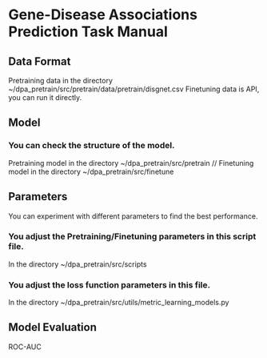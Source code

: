 # Gene-Disease Associations Prediction Task Manual


## Data Format

Pretraining data in the directory ~/dpa_pretrain/src/pretrain/data/pretrain/disgnet.csv
Finetuning data is API, you can run it directly.


## Model

### You can check the structure of the model.

 Pretraining model in the directory ~/dpa_pretrain/src/pretrain //
 Finetuning model in the directory ~/dpa_pretrain/src/finetune


## Parameters

You can experiment with different parameters to find the best performance. 

### You adjust the Pretraining/Finetuning parameters in this script file.
In the directory ~/dpa_pretrain/src/scripts

### You adjust the loss function parameters in this file.
In the directory ~/dpa_pretrain/src/utils/metric_learning_models.py

## Model Evaluation
ROC-AUC
